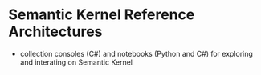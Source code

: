 # Semantic Kernel Reference Architectures

- collection consoles (C#) and notebooks (Python and C#) for exploring and interating on Semantic Kernel
